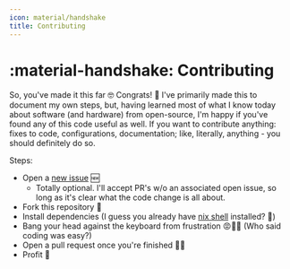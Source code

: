 ```yaml
---
icon: material/handshake
title: Contributing
---
```


# :material-handshake: Contributing

So, you've made it this far 🤓 Congrats! 🎉 I've primarily made this to document my own steps, but, having learned most of what I know today about software (and hardware) from open-source, I'm happy if you've found any of this code useful as well. If you want to contribute anything: fixes to code, configurations, documentation; like, literally, anything - you should definitely do so.

Steps:

- Open a [new issue](https://github.com/serpro69/ktchn8s/issues/new) 🆕
    - Totally optional. I'll accept PR's w/o an associated open issue, so long as it's clear what the code change is all about.
- Fork this repository 🍴
- Install dependencies (I guess you already have [nix shell](../concepts/development_shell.md) installed? 🤨)
- Bang your head against the keyboard from frustration 😡😤🤬 (Who said coding was easy?)
- Open a pull request once you're finished 😵‍💫
- Profit 🤑
